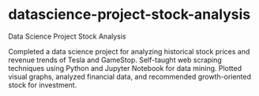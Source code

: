 # datascience-project-stock-analysis
Data Science Project Stock Analysis

Completed a data science project for analyzing historical stock prices and revenue trends of Tesla and GameStop. Self-taught web scraping techniques using Python and Jupyter Notebook for data mining. Plotted visual graphs, analyzed financial data, and recommended growth-oriented stock for investment.
